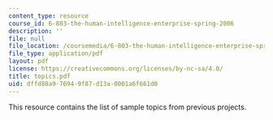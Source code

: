 ```yaml
---
content_type: resource
course_id: 6-803-the-human-intelligence-enterprise-spring-2006
description: ''
file: null
file_location: /coursemedia/6-803-the-human-intelligence-enterprise-spring-2006/dffd88a976949f87d13a0001a6f661d0_topics.pdf
file_type: application/pdf
layout: pdf
license: https://creativecommons.org/licenses/by-nc-sa/4.0/
title: topics.pdf
uid: dffd88a9-7694-9f87-d13a-0001a6f661d0
---
```

This resource contains the list of sample topics from previous projects.